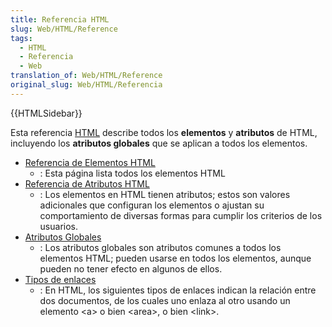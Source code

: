 ```yaml
---
title: Referencia HTML
slug: Web/HTML/Reference
tags:
  - HTML
  - Referencia
  - Web
translation_of: Web/HTML/Reference
original_slug: Web/HTML/Referencia
---
```


{{HTMLSidebar}}

Esta referencia [HTML](/es/docs/Web/HTML) describe todos los **elementos** y **atributos** de HTML, incluyendo los **atributos globales** que se aplican a todos los elementos.

- [Referencia de Elementos HTML](/es/docs/Web/HTML/Elemento)
  - : Esta página lista todos los elementos HTML
- [Referencia de Atributos HTML](/es/docs/Web/HTML/Atributos)
  - : Los elementos en HTML tienen atributos; estos son valores adicionales que configuran los elementos o ajustan su comportamiento de diversas formas para cumplir los criterios de los usuarios.
- [Atributos Globales](/es/docs/Web/HTML/Atributos_Globales)
  - : Los atributos globales son atributos comunes a todos los elementos HTML; pueden usarse en todos los elementos, aunque pueden no tener efecto en algunos de ellos.
- [Tipos de enlaces](/es/docs/Web/HTML/Tipos_de_enlaces)
  - : En HTML, los siguientes tipos de enlaces indican la relación entre dos documentos, de los cuales uno enlaza al otro usando un elemento \<a> o bien \<area>, o bien \<link>.
